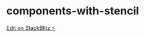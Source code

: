 # components-with-stencil

[Edit on StackBlitz ⚡️](https://stackblitz.com/edit/components-with-stencil)